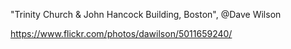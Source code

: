 "Trinity Church & John Hancock Building, Boston", @Dave Wilson

https://www.flickr.com/photos/dawilson/5011659240/
